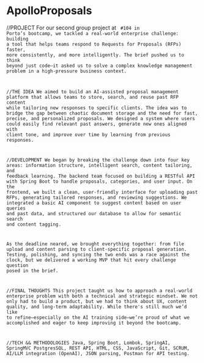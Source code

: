 # ApolloProposals

//PROJECT
For our second group project at <Code For All_> #104 in Porto’s bootcamp, we tackled a real-world enterprise challenge: building a tool that helps teams respond to Requests for Proposals (RFPs) faster, more consistently, and more intelligently. The brief pushed us to think beyond just code—it asked us to solve a complex knowledge management problem in a high-pressure business context.

//THE IDEA
We aimed to build an AI-assisted proposal management platform that allows teams to store, search, and reuse past RFP content while tailoring new responses to specific clients. The idea was to bridge the gap between chaotic document storage and the need for fast, precise, and personalized proposals. We designed a system where users could easily find relevant past answers, generate new ones aligned with client tone, and improve over time by learning from previous responses.

//DEVELOPMENT
We began by breaking the challenge down into four key areas: information structure, intelligent search, content tailoring, and feedback learning. The backend team focused on building a RESTful API with Spring Boot to handle proposals, categories, and user input. On the frontend, we built a clean, user-friendly interface for uploading past RFPs, generating tailored responses, and reviewing suggestions. We integrated a basic AI component to suggest content based on user queries and past data, and structured our database to allow for semantic search and content tagging.

As the deadline neared, we brought everything together: from file upload and content parsing to client-specific proposal generation. Testing, polishing, and syncing the two ends was a race against the clock, but we delivered a working MVP that hit every challenge question posed in the brief.

//FINAL THOUGHTS
This project taught us how to approach a real-world enterprise problem with both a technical and strategic mindset. We not only had to build a product, but we had to think about UX, content quality, and long-term adaptability. While there's still much we’d like to refine—especially on the AI training side—we’re proud of what we accomplished and eager to keep improving it beyond the bootcamp.

//TECH && METHODOLOGIES
Java, Spring Boot, Lombok,  SpringAI, SpringMVC PostgresSQL, REST API, HTML, CSS, JavaScript, Git, SCRUM, AI/LLM integration (OpenAI), JSON parsing, Postman for API testing.
